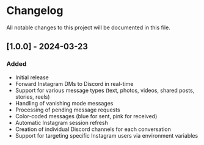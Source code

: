 # Changelog

All notable changes to this project will be documented in this file.

## [1.0.0] - 2024-03-23

### Added
- Initial release
- Forward Instagram DMs to Discord in real-time
- Support for various message types (text, photos, videos, shared posts, stories, reels)
- Handling of vanishing mode messages
- Processing of pending message requests
- Color-coded messages (blue for sent, pink for received)
- Automatic Instagram session refresh
- Creation of individual Discord channels for each conversation
- Support for targeting specific Instagram users via environment variables